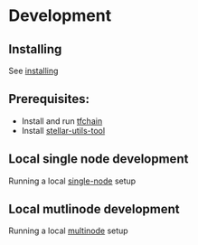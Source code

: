 # Development

## Installing

See [installing](./install.md)

## Prerequisites:

- Install and run [tfchain](https://github.com/threefoldtech/tfchain/blob/development/docs/development)
- Install [stellar-utils-tool](https://github.com/threefoldfoundation/tft/tree/main/bsc/bridges/stellar/utils)

## Local single node development

Running a local [single-node](./single_node.md) setup

## Local mutlinode development

Running a local [multinode](./multinode.md) setup
